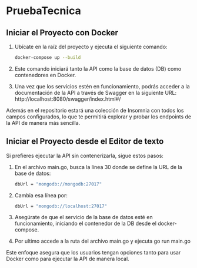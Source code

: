 # PruebaTecnica

## Iniciar el Proyecto con Docker

1. Ubícate en la raíz del proyecto y ejecuta el siguiente comando:

   ```bash
   docker-compose up --build

2. Este comando iniciará tanto la API como la base de datos (DB) como contenedores en Docker.

3. Una vez que los servicios estén en funcionamiento, podrás acceder a la documentación de la API a través de Swagger en la siguiente URL: http://localhost:8080/swagger/index.html#/

Además en el repositorio estará una colección de Insomnia con todos los campos configurados, lo que te permitirá explorar y probar los endpoints de la API de manera más sencilla.

## Iniciar el Proyecto desde el Editor de texto

Si prefieres ejecutar la API sin contenerizarla, sigue estos pasos:

1. En el archivo main.go, busca la línea 30 donde se define la URL de la base de datos:
   
   ```bash
   dbUrl = "mongodb://mongodb:27017"

2. Cambia esa línea por:

    ```bash
   dbUrl = "mongodb://localhost:27017"

3. Asegúrate de que el servicio de la base de datos esté en funcionamiento, iniciando el contenedor de la DB desde el docker-compose.

4. Por ultimo accede a la ruta del archivo main.go y ejecuta go run main.go


Este enfoque asegura que los usuarios tengan opciones tanto para usar Docker como para ejecutar la API de manera local.

